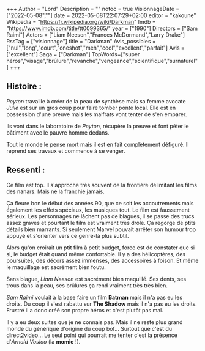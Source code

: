+++
Author = "Lord"
Description = ""
notoc = true
VisionnageDate = ["2022-05-08",""]
date = 2022-05-08T22:07:29+02:00
editor = "kakoune"
Wikipedia = "https://fr.wikipedia.org/wiki/Darkman"
Imdb = "https://www.imdb.com/title/tt0099365/"
year = ["1990"]
Directors = ["Sam Raimi"]
Actors = ["Liam Neeson","Frances McDormand","Larry Drake"]
RssTag = ["visionnage"]
title = "Darkman"
Avis_possibles = ["nul","long","court","oneshot","meh","cool","excellent","parfait"]
Avis = ["excellent"] 
Saga = ["Darkman"]
TopWords=["super héros","visage","brûlure","revanche","vengeance","scientifique","surnaturel"]
+++
## Histoire :
*Peyton* travaille à créer de la peau de synthèse mais sa femme avocate *Julie* est sur un gros coup pour faire tomber ponte local.
Elle est en possession d'une preuve mais les malfrats vont tenter de s'en emparer.

Ils vont dans le laboratoire de *Peyton*, récupère la preuve et font péter le bâtiment avec le pauvre homme dedans.

Tout le monde le pense mort mais il est en fait complètement défiguré.
Il reprend ses travaux et commence à se venger.

## Ressenti :
Ce film est top.
Il s'approche très souvent de la frontière délimitant les films des nanars.
Mais ne la franchie jamais.

Ça fleure bon le début des années 90, que ce soit les accoutrements mais également les effets spéciaux, les musiques tout.
Le film est faussement sérieux.
Les personnages ne lâchent pas de blagues, il se passe des trucs assez graves et pourtant le film est vraiment très drôle.
Ça regorge de ptits détails bien marrants.
Si seulement Marvel pouvait arrêter son humour trop appuyé et s'orienter vers ce genre-là plus subtil.

Alors qu'on croirait un ptit film à petit budget, force est de constater que si si, le budget était quand même confortable.
Il y a des hélicoptères, des poursuites, des décors assez immenses, des accessoires à foison.
Et même le maquillage est sacrément bien foutu.

Sans blague, *Liam Neeson* est sacrément bien maquillé.
Ses dents, ses trous dans la peau, ses brûlures ça rend vraiment très très bien.

*Sam Raimi* voulait à la base faire un film **Batman** mais il n'a pas eu les droits.
Du coup il s'est rabattu sur **The Shadow** mais il n'a pas eu les droits.
Frustré il a donc créé son propre héros et c'est plutôt pas mal.

Il y a eu deux suites que je ne connais pas.
Mais il ne reste plus grand monde du générique d'origine du coup bof…
Surtout que c'est du direct2video…
Le seul point qui pourrait me tenter c'est la présence d'*Arnold Vosloo* (la **momie** !).


